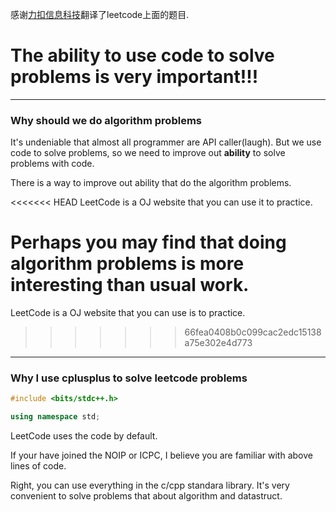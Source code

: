 
感谢[力扣信息科技](https://leetcode-cn.com/)翻译了leetcode上面的题目.

# The ability to use code to solve problems is very important!!!

-----------------------------------------------------------

### Why should we do algorithm problems

It's undeniable that almost all programmer are API caller(laugh). 
But we use code to solve problems, so we need to improve out **ability** to solve problems with code.

There is a way to improve out ability that do the algorithm problems.

<<<<<<< HEAD
LeetCode is a OJ website that you can use it to practice.

Perhaps you may find that doing algorithm problems is more interesting than usual work.
=======
LeetCode is a OJ website that you can use is to practice.
>>>>>>> 66fea0408b0c099cac2edc15138a75e302e4d773

------------------------------------------------------------

### Why I use cplusplus to solve leetcode problems

```cpp
#include <bits/stdc++.h>

using namespace std;
```

LeetCode uses the code by default.

If your have joined the NOIP or ICPC, I believe you are familiar with above lines of code.

Right, you can use everything in the c/cpp standara library. 
It's very convenient to solve problems that about algorithm and datastruct.
